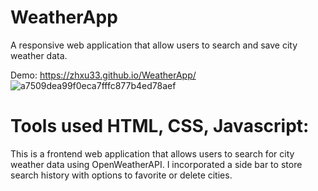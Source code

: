 # WeatherApp
A responsive web application that allow users to search and save city weather data.

Demo:
https://zhxu33.github.io/WeatherApp/
![a7509dea99f0eca7fffc877b4ed78aef](https://user-images.githubusercontent.com/77419802/210733789-6d47c94c-2ebd-450e-8e80-528598b6c8c5.gif)

# Tools used HTML, CSS, Javascript:
This is a frontend web application that allows users to search for city weather data using OpenWeatherAPI. I incorporated a side bar to store search history with options to favorite or delete cities.

